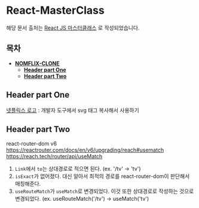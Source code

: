 # React-MasterClass
해당 문서 출처는 [React JS 마스터클래스](https://nomadcoders.co/react-masterclass/lobby) 로 작성되었습니다.

## 목차
* **[NOMFLIX-CLONE](#nomflix---clone)**
   * **[Header part One](#header-part-one)**
   * **[Header part Two](#header-part-two)**

## Header part One
[넷플릭스 로고](https://upload.wikimedia.org/wikipedia/commons/0/08/Netflix_2015_logo.svg) : 개발자 도구에서 svg 태그 복사해서 사용하기    

## Header part Two
react-router-dom v6   
https://reactrouter.com/docs/en/v6/upgrading/reach#usematch   
https://reach.tech/router/api/useMatch

1. `Link`에서 `to`는 상대경로로 적으면 된다. (ex. '/tv' -> 'tv')
2. `isExact`가 없어졌다. 대신 알아서 최적의 경로를 react-router-dom이 판단해서 매칭해준다.
3. `useRouteMatch`가 `useMatch`로 변경되었다. 이것 또한 상대경로로 작성하는 것으로 변경되었다. (ex. useRouteMatch('/tv') -> useMatch('tv')




